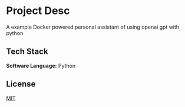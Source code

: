 
# Project Desc

A example Docker powered personal assistant of using openai gpt with python


## Tech Stack

**Software Language:** Python


## License

[MIT](https://choosealicense.com/licenses/mit/)

